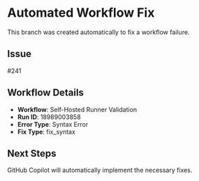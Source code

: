 # Automated Workflow Fix

This branch was created automatically to fix a workflow failure.

## Issue

#241

## Workflow Details

- **Workflow**: Self-Hosted Runner Validation
- **Run ID**: 18989003858
- **Error Type**: Syntax Error
- **Fix Type**: fix_syntax

## Next Steps

GitHub Copilot will automatically implement the necessary fixes.
